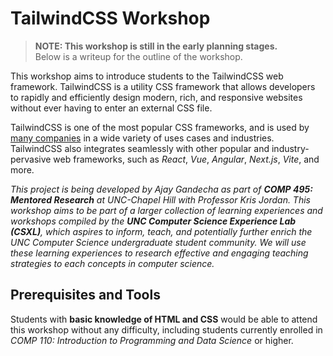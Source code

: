 # TailwindCSS Workshop

> **NOTE: This workshop is still in the early planning stages.**<br/>Below is a writeup for the outline of the workshop.

This workshop aims to introduce students to the TailwindCSS web framework. TailwindCSS is a utility CSS framework that allows developers to rapidly and efficiently design modern, rich, and responsive websites without ever having to enter an external CSS file. 

TailwindCSS is one of the most popular CSS frameworks, and is used by [many companies](https://tailwindcss.com/showcase) in a wide variety of uses cases and industries. TailwindCSS also integrates seamlessly with other popular and industry-pervasive web frameworks, such as *React*, *Vue*, *Angular*, *Next.js*, *Vite*, and more.

*This project is being developed by Ajay Gandecha as part of **COMP 495: Mentored Research** at UNC-Chapel Hill with Professor Kris Jordan. This workshop aims to be part of a larger collection of learning experiences and workshops compiled by the **UNC Computer Science Experience Lab (CSXL)**, which aspires to inform, teach, and potentially further enrich the UNC Computer Science undergraduate student community. We will use these learning experiences to research effective and engaging teaching strategies to each concepts in computer science.*

## Prerequisites and Tools

Students with **basic knowledge of HTML and CSS** would be able to attend this workshop without any difficulty, including students currently enrolled in *COMP 110: Introduction to Programming and Data Science* or higher.
